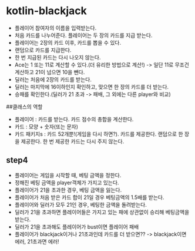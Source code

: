 # kotlin-blackjack
- 플레이어 참여자의 이름을 입력받는다.
- 처음 카드를 나누어준다. 플레이어는 두 장의 카드를 지급 받는다.
- 플레이어는 2장의 카드 이후, 카드를 뽑을 수 있다.
- 랜덤으로 카드를 지급한다.
- 한 번 지급된 카드는 다시 나오지 않는다.
- Ace는 1 또는 11로 계산할 수 있다.(더 유리한 방법으로 계산!) -> 일단 11로 무조건 계산하고 21이 넘으면 10을 뺀다.
- 딜러는 처음에 2장의 카드를 받는다.
- 딜러는 마지막에 16이하인지 확인하고, 맞으면 한 장의 카드를 더 받는다.
- 승패를 확인한다.(딜러가 21 초과 -> 패배, 그 외에는 다른 player와 비교)

##클래스의 역할  
 - 플레이어 : 카드를 받는다. 카드 점수의 총합을 계산한다.
 - 카드 : 모양 + 숫자(또는 문자)
 - 카드 패키지s : 카드 52개뿐!(게임을 다시 하면?). 카드를 제공한다. 랜덤으로 한 장을 제공한다. 한 번 제공한 카드는 다시 주지 않는다.

## step4
- 플레이어는 게임을 시작할 때, 베팅 금액을 정한다.
- 정해진 베팅 금액을 player객체가 가지고 있는다.
- 플레이어가 21을 초과한 경우, 베팅 금액을 잃는다.
- 플레이어가 처음 받은 카드 합이 21일 경우 베팅금액의 1.5배를 받는다.
- 플레이어와 딜러가 모두 21인 경우, 베팅한 금액을 돌려받는다.
- 딜러가 21을 초과하면 플레이어들은 가지고 있는 패에 상관없이 승리해 베팅금액을 받는다.
- 딜러가 21을 초과해도 플레이어가 bust이면 플레이어 패배
- 플레이어가 blackjack이거나 21초과인데 카드를 더 받으면?? -> blackjack이면 에러, 21초과면 에러!
